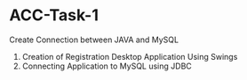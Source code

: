 # ACC-Task-1
Create Connection between JAVA and MySQL
1. Creation of Registration Desktop Application Using Swings
2. Connecting Application to MySQL using JDBC
